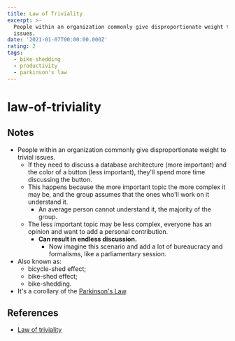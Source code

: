 ```yaml
---
title: Law of Triviality
excerpt: >-
  People within an organization commonly give disproportionate weight to trivial
  issues.
date: '2021-01-07T00:00:00.000Z'
rating: 2
tags:
  - bike-shedding
  - productivity
  - parkinson's law
---
```


# law-of-triviality

## Notes

* People within an organization commonly give disproportionate weight to trivial issues.
  * If they need to discuss a database architecture \(more important\) and the color of a button \(less important\), they'll spend more time discussing the button.
  * This happens because the more important topic the more complex it may be, and the group assumes that the ones who'll work on it understand it.
    * An average person cannot understand it, the majority of the group.
  * The less important topic may be less complex, everyone has an opinion and want to add a personal contribution.
    * **Can result in endless discussion.**
      * Now imagine this scenario and add a lot of bureaucracy and formalisms, like a parliamentary session.
* Also known as:
  * bicycle-shed effect;
  * bike-shed effect;
  * bike-shedding.
* It's a corollary of the [Parkinson's Law](https://github.com/arantespp/arantespp.com/tree/b6972d031c3b14786c74e4cbe8941b4cc5f36c0f/zettelkasten/parkinsons-law/README.md).

## References

* [Law of triviality](https://en.wikipedia.org/wiki/Law_of_triviality)

